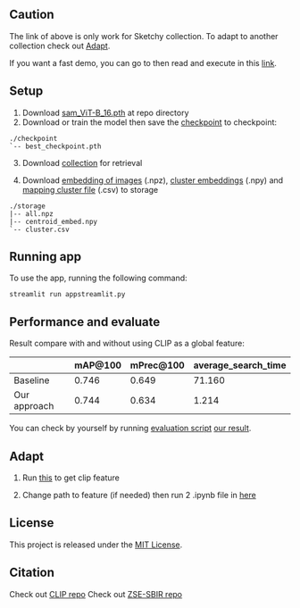 ## Caution
The link of above is only work for Sketchy collection. To adapt to another collection check out [Adapt](#adapt).

If you want a fast demo, you can go to then read and execute in this [link](https://www.kaggle.com/code/bchlngton/ir-app-final).

## Setup

1. Download [sam_ViT-B_16.pth](https://drive.google.com/file/d/1bznKsXDM5-xaUR9suCBBc7J33lIa70zJ/view?usp=sharing) at repo directory
2. Download or train the model then save the [checkpoint](https://drive.google.com/file/d/1-Ay27ghuWI3KDf7cUIV5n9RsURT6ZMGk/view?usp=sharing) to checkpoint:
```
./checkpoint
`-- best_checkpoint.pth 
```
3. Download [collection](https://drive.google.com/file/d/11GAr0jrtowTnR3otyQbNMSLPeHyvecdP/view?usp=sharing) for retrieval


4. Download [embedding of images](https://drive.google.com/file/d/1PjagAtRx2FO8l95ulCVU8WI4AdjxN2eK/view?usp=sharing) (.npz), [cluster embeddings](https://drive.google.com/file/d/1Q0RHXQ8Z0jLOHE1qmaP8CIUxCjcaKTtK/view?usp=sharing) (.npy) and [mapping cluster file](https://drive.google.com/file/d/1-Ay27ghuWI3KDf7cUIV5n9RsURT6ZMGk/view?usp=sharing) (.csv) to storage 
```
./storage
|-- all.npz
|-- centroid_embed.npy
`-- cluster.csv
```

## Running app

To use the app, running the following command:
```
streamlit run appstreamlit.py
```

## Performance and evaluate

Result compare with and without using CLIP as a global feature:

|  | mAP@100 | mPrec@100 | average_search_time |
| ---- | ---- | ---- | ---- |
| Baseline | 0.746 | 0.649 | 71.160 |
| Our approach | 0.744 | 0.634 | 1.214 |

You can check by yourself by running [evaluation script](./evaluation.py) [our result](./res/eval.csv).

## Adapt

1. Run [this](./adapt/clip-feature.ipynb) to get clip feature

2. Change path to feature (if needed) then run 2 .ipynb file in [here](./adapt/)

## License
This project is released under the [MIT License](./LICENSE).

## Citation
Check out [CLIP repo](https://github.com/openai/CLIP)
Check out [ZSE-SBIR repo](https://github.com/buptLinfy/ZSE-SBIR)
